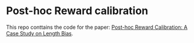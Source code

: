 # Post-hoc Reward calibration
This repo conttains the code for the paper: [Post-hoc Reward Calibration: A Case Study on Length Bias](https://arxiv.org/abs/2409.17407).
